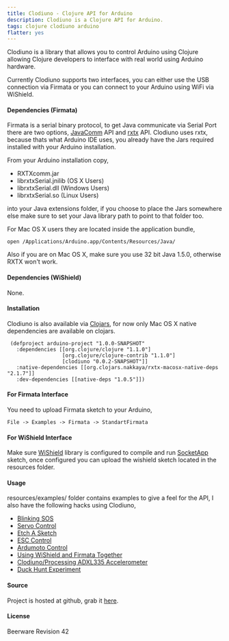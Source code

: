 ```yaml
---
title: Clodiuno - Clojure API for Arduino
description: Clodiuno is a Clojure API for Arduino.
tags: clojure clodiuno arduino
flatter: yes
---
```


Clodiuno is a library that allows you to control Arduino using Clojure
allowing Clojure developers to interface with real world using Arduino
hardware.

Currently Clodiuno supports two interfaces, you can either use the USB
connection via Firmata or you can connect to your Arduino using WiFi via
WiShield.

#### Dependencies (Firmata)

Firmata is a serial binary protocol, to get Java communicate via Serial
Port there are two options,
[JavaComm](http://java.sun.com/products/javacomm/) API and
[rxtx](http://users.frii.com/jarvi/rxtx/) API. Clodiuno uses rxtx,
because thats what Arduino IDE uses, you already have the Jars required
installed with your Arduino installation.

From your Arduino installation copy,

 - RXTXcomm.jar
 - librxtxSerial.jnilib (OS X Users)
 - librxtxSerial.dll (Windows Users)
 - librxtxSerial.so (Linux Users)

into your Java extensions folder, if you choose to place the Jars
somewhere else make sure to set your Java library path to point to that
folder too.

For Mac OS X users they are located inside the application bundle,

    open /Applications/Arduino.app/Contents/Resources/Java/

Also if you are on Mac OS X, make sure you use 32 bit Java 1.5.0,
otherwise RXTX won't work.

#### Dependencies (WiShield)

None.

#### Installation

Clodiuno is also available via [Clojars](http://clojars.org/clodiuno),
for now only Mac OS X native dependencies are available on
clojars.

     (defproject arduino-project "1.0.0-SNAPSHOT"
       :dependencies [[org.clojure/clojure "1.1.0"]
                      [org.clojure/clojure-contrib "1.1.0"]
                      [clodiuno "0.0.2-SNAPSHOT"]]
       :native-dependencies [[org.clojars.nakkaya/rxtx-macosx-native-deps "2.1.7"]]
       :dev-dependencies [[native-deps "1.0.5"]])

#### For Firmata Interface

You need to upload Firmata sketch to your Arduino, 

    File -> Examples -> Firmata -> StandartFirmata

#### For WiShield Interface

Make sure
[WiShield](http://asynclabs.com/wiki/index.php?title=AsyncLabsWiki)
library is configured to compile and run
[SocketApp](http://asynclabs.com/wiki/index.php?title=SocketApp_sketch)
sketch, once configured you can upload the wishield sketch located in
the resources folder.

#### Usage

resources/examples/ folder contains  examples to give a feel for the
API, I also have the following hacks using Clodiuno,

 - [Blinking SOS](/2010/01/03/clodiuno-a-clojure-api-for-the-firmata-protocol/)
 - [Servo Control](/2010/01/06/making-things-move-with-clojure/)
 - [Etch A Sketch](/2010/02/02/etch-a-sketch/)
 - [ESC Control](/2010/05/21/motor-control-via-esc-using-arduino-and-clodiuno/)
 - [Ardumoto Control](/2010/06/04/motor-control-via-ardumoto-using-arduino-and-clodiuno/)
 - [Using WiShield and Firmata Together](/2010/08/09/wishield-support-for-clodiuno/)
 - [Clodiuno/Processing ADXL335 Accelerometer](/2010/09/28/clodiuno-processing-adxl335-accelerometer/)
 - [Duck Hunt Experiment](/2011/01/04/duck-hunt-experiment/)

#### Source

Project is hosted at github, grab it
[here](http://github.com/nakkaya/clodiuno).

#### License

Beerware Revision 42
